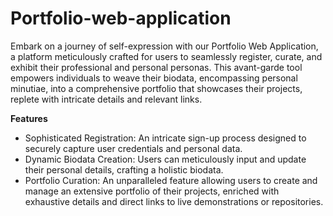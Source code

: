 # Portfolio-web-application

Embark on a journey of self-expression with our Portfolio Web Application, a platform meticulously crafted for users to seamlessly register, curate, and exhibit their professional and personal personas. This avant-garde tool empowers individuals to weave their biodata, encompassing personal minutiae, into a comprehensive portfolio that showcases their projects, replete with intricate details and relevant links.

**Features**

- Sophisticated Registration: An intricate sign-up process designed to securely capture user credentials and personal data.
- Dynamic Biodata Creation: Users can meticulously input and update their personal details, crafting a holistic biodata.
- Portfolio Curation: An unparalleled feature allowing users to create and manage an extensive portfolio of their projects, enriched with exhaustive details and direct links to live demonstrations or repositories.
